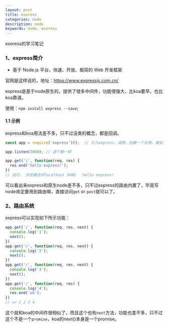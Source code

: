 ```yaml
---
layout: post
title: exoress
categories: node
description: node
keywords: node, exoress
---
```


exoress的学习笔记

### 1、express简介

- 基于 Node.js 平台，快速、开放、极简的 Web 开发框架

官网是这样说的，地址：https://www.expressjs.com.cn/

express是基于node原生的，提供了很多中间件，功能很强大，比koa要早，也比koa靠谱。

使用：`npm install express --save`;


#### 1.1 示例

express和koa用法差不多，只不过没类的概念，都是回调。

```js
const app = require('express')();  // 引入express，调用，创建一个应用，类似于new koa

app.listen(3000); // 这个都一样

app.get('/', function(req, res) {
  res.end('hello express!');
})
// 运行， 浏览器访问localhost 3000   hello express!
```

可以看出来express和原生node差不多，只不过express的路由内置了，毕竟写node肯定要用到路由嘛，直接访问`get` or `post`就可以了。


### 2、路由系统

express可以实现如下所示功能：

```js
app.get('/', function(req, res, next) {
  console.log('1');
  next();
})
app.get('/', function(req, res, next) {
  console.log('2');
  next();
})
app.get('/', function(req, res, next) {
  console.log('3');
  next();
})
app.get('/', function(req, res) {
  console.log('4');
  res.end('ok');
})
// => 1 2 3 4
```

这个就和koa的中间件很相似了，而且这个也有`next`方法，功能也差不多，只不过这个不是一个`promise`，koa的next()本身是一个promise。


